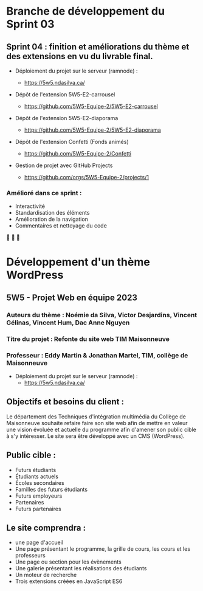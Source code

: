 # Branche de développement du Sprint 03

## Sprint 04 : finition et améliorations du thème et des extensions en vu du livrable final.

- Déploiement du projet sur le serveur (ramnode) :
  - https://5w5.ndasilva.ca/

- Dépôt de l'extension 5W5-E2-carrousel
  - https://github.com/5W5-Equipe-2/5W5-E2-carrousel
  
- Dépôt de l'extension 5W5-E2-diaporama
  - https://github.com/5W5-Equipe-2/5W5-E2-diaporama

- Dépôt de l'extension Confetti (Fonds animés)
  - https://github.com/5W5-Equipe-2/Confetti

- Gestion de projet avec GitHub Projects
  - https://github.com/orgs/5W5-Equipe-2/projects/1

 ### Amélioré dans ce sprint :
- Interactivité
- Standardisation des éléments
- Amélioration de la navigation
- Commentaires et nettoyage du code


🔷 🔶 🔷
# Développement d'un thème WordPress 
## 5W5 - Projet Web en équipe 2023
### Auteurs du thème : Noémie da Silva, Victor Desjardins, Vincent Gélinas, Vincent Hum, Dac Anne Nguyen
### Titre du projet : Refonte du site web TIM Maisonneuve
### Professeur : Eddy Martin & Jonathan Martel, TIM, collège de Maisonneuve

- Déploiement du projet sur le serveur (ramnode) :
  - https://5w5.ndasilva.ca/
 
 
## Objectifs et besoins du client :
  Le département des Techniques d'intégration multimédia du Collège de Maisonneuve souhaite refaire faire son site web afin de mettre en valeur une vision évoluée et actuelle du programme afin d'amener son public cible à s'y intéresser. Le site sera être développé avec un CMS (WordPress).

## Public cible :
  - Futurs étudiants
  - Étudiants actuels
  - Écoles secondaires
  - Familles des futurs étudiants
  - Futurs employeurs
  - Partenaires
  - Futurs partenaires

## Le site comprendra :  
  - une page d'accueil
  - Une page présentant le programme, la grille de cours, les cours et les professeurs
  - Une page ou section pour les évènements
  - Une galerie présentant les réalisations des étudiants
  - Un moteur de recherche
  - Trois extensions créées en JavaScript ES6
  




